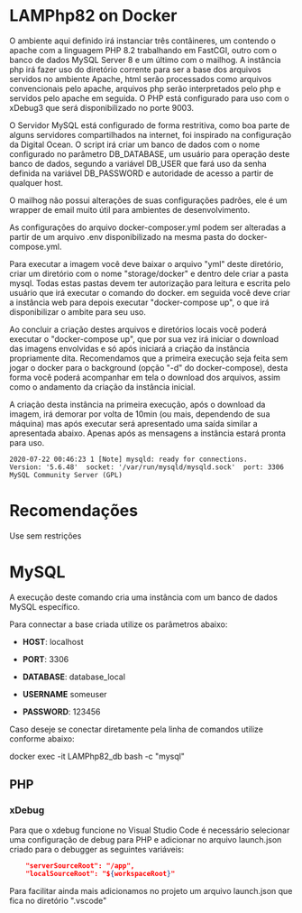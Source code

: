 # LAMPhp82 on Docker

O ambiente aqui definido irá instanciar três contâineres, um contendo o apache
com a linguagem PHP 8.2 trabalhando em FastCGI, outro com o banco de dados
MySQL Server 8 e um último com o mailhog. A instância php irá
fazer uso do diretório corrente para ser a base dos arquivos servidos no
ambiente Apache, html serão processados como arquivos convencionais pelo apache,
arquivos php serão interpretados pelo php e servidos pelo apache em seguida. O PHP está
configurado para uso com o xDebug3 que será disponibilizado no porte 9003.

O Servidor MySQL está configurado de forma restritiva, como boa parte de alguns servidores
compartilhados na internet, foi inspirado na configuração da Digital Ocean. O script
irá criar um banco de dados com o nome configurado no parâmetro DB_DATABASE, um usuário
para operação deste banco de dados, segundo a variável DB_USER que fará uso da senha
definida na variável DB_PASSWORD e autoridade de acesso a partir de qualquer host.

O mailhog não possui alterações de suas configurações padrões, ele é um wrapper de email
muito útil para ambientes de desenvolvimento.

As configurações do arquivo docker-composer.yml podem ser alteradas a partir de um arquivo
.env disponibilizado na mesma pasta do docker-compose.yml.

Para executar a imagem você deve baixar o arquivo "yml" deste diretório, criar um diretório
com o nome "storage/docker" e dentro dele criar a pasta mysql. Todas estas pastas devem ter
autorização para leitura e escrita pelo usuário que irá executar o comando do docker. em seguida você deve criar a
instância web para depois executar "docker-compose up", o que irá disponibilizar
o ambite para seu uso.

Ao concluir a criação destes arquivos e diretórios locais você poderá executar o
"docker-compose up", que por sua vez irá iniciar o download das imagens
envolvidas e só após iniciará a criação da instância propriamente dita.
Recomendamos que a primeira execução seja feita sem jogar o docker para o
background (opção "-d" do docker-compose), desta forma você poderá acompanhar
em tela o download dos arquivos, assim como o andamento da criação da instância
inicial.

A criação desta instância na primeira execução, após o download da imagem, irá
demorar por volta de 10min (ou mais, dependendo de sua máquina) mas após executar
será apresentado uma saída similar a apresentada abaixo. Apenas após as mensagens
a instância estará pronta para uso.

    2020-07-22 00:46:23 1 [Note] mysqld: ready for connections.
    Version: '5.6.48'  socket: '/var/run/mysqld/mysqld.sock'  port: 3306  MySQL Community Server (GPL)


# Recomendações

Use sem restrições

# MySQL

A execução deste comando cria uma instância com um banco de dados MySQL específico.

Para connectar a base criada utilize os parâmetros abaixo:

* **HOST**: localhost

* **PORT**: 3306

* **DATABASE**: database_local

* **USERNAME** someuser

* **PASSWORD**: 123456

Caso deseje se conectar diretamente pela linha de comandos utilize conforme
abaixo:

docker exec -it LAMPhp82_db bash -c "mysql"

## PHP

### xDebug

Para que o xdebug funcione no Visual Studio Code é necessário selecionar uma
configuração de debug para PHP e adicionar no arquivo launch.json criado para
o debugger as seguintes variáveis:

```json
    "serverSourceRoot": "/app",
    "localSourceRoot": "${workspaceRoot}"
```

Para facilitar ainda mais adicionamos no projeto um arquivo launch.json que fica
no diretório ".vscode"
